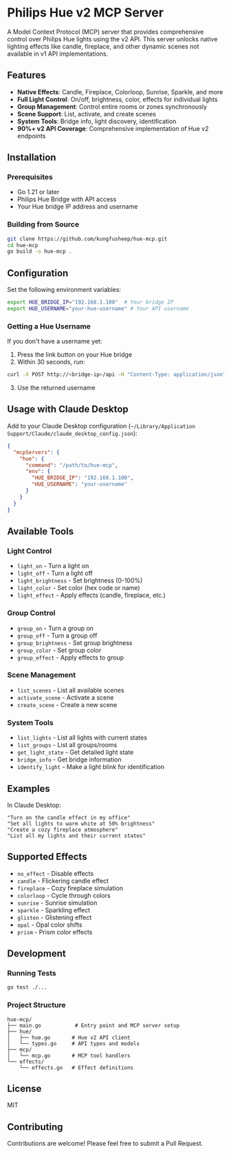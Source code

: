 # Philips Hue v2 MCP Server

A Model Context Protocol (MCP) server that provides comprehensive control over Philips Hue lights using the v2 API. This server unlocks native lighting effects like candle, fireplace, and other dynamic scenes not available in v1 API implementations.

## Features

- **Native Effects**: Candle, Fireplace, Colorloop, Sunrise, Sparkle, and more
- **Full Light Control**: On/off, brightness, color, effects for individual lights
- **Group Management**: Control entire rooms or zones synchronously  
- **Scene Support**: List, activate, and create scenes
- **System Tools**: Bridge info, light discovery, identification
- **90%+ v2 API Coverage**: Comprehensive implementation of Hue v2 endpoints

## Installation

### Prerequisites

- Go 1.21 or later
- Philips Hue Bridge with API access
- Your Hue bridge IP address and username

### Building from Source

```bash
git clone https://github.com/kungfusheep/hue-mcp.git
cd hue-mcp
go build -o hue-mcp .
```

## Configuration

Set the following environment variables:

```bash
export HUE_BRIDGE_IP="192.168.1.100"  # Your bridge IP
export HUE_USERNAME="your-hue-username" # Your API username
```

### Getting a Hue Username

If you don't have a username yet:

1. Press the link button on your Hue bridge
2. Within 30 seconds, run:
```bash
curl -X POST http://<bridge-ip>/api -H "Content-Type: application/json" -d '{"devicetype":"hue_mcp_server"}'
```
3. Use the returned username

## Usage with Claude Desktop

Add to your Claude Desktop configuration (`~/Library/Application Support/Claude/claude_desktop_config.json`):

```json
{
  "mcpServers": {
    "hue": {
      "command": "/path/to/hue-mcp",
      "env": {
        "HUE_BRIDGE_IP": "192.168.1.100",
        "HUE_USERNAME": "your-username"
      }
    }
  }
}
```

## Available Tools

### Light Control
- `light_on` - Turn a light on
- `light_off` - Turn a light off
- `light_brightness` - Set brightness (0-100%)
- `light_color` - Set color (hex code or name)
- `light_effect` - Apply effects (candle, fireplace, etc.)

### Group Control
- `group_on` - Turn a group on
- `group_off` - Turn a group off
- `group_brightness` - Set group brightness
- `group_color` - Set group color
- `group_effect` - Apply effects to group

### Scene Management
- `list_scenes` - List all available scenes
- `activate_scene` - Activate a scene
- `create_scene` - Create a new scene

### System Tools
- `list_lights` - List all lights with current states
- `list_groups` - List all groups/rooms
- `get_light_state` - Get detailed light state
- `bridge_info` - Get bridge information
- `identify_light` - Make a light blink for identification

## Examples

In Claude Desktop:

```
"Turn on the candle effect in my office"
"Set all lights to warm white at 50% brightness"
"Create a cozy fireplace atmosphere"
"List all my lights and their current states"
```

## Supported Effects

- `no_effect` - Disable effects
- `candle` - Flickering candle effect
- `fireplace` - Cozy fireplace simulation
- `colorloop` - Cycle through colors
- `sunrise` - Sunrise simulation
- `sparkle` - Sparkling effect
- `glisten` - Glistening effect
- `opal` - Opal color shifts
- `prism` - Prism color effects

## Development

### Running Tests

```bash
go test ./...
```

### Project Structure

```
hue-mcp/
├── main.go           # Entry point and MCP server setup
├── hue/
│   ├── hue.go       # Hue v2 API client
│   └── types.go     # API types and models
├── mcp/
│   └── mcp.go       # MCP tool handlers
└── effects/
    └── effects.go   # Effect definitions
```

## License

MIT

## Contributing

Contributions are welcome! Please feel free to submit a Pull Request.